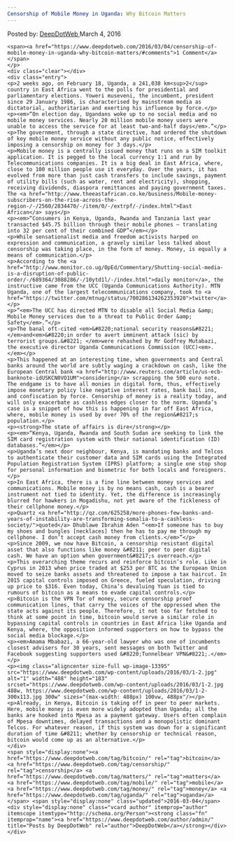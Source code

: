 ```yaml
---
Censorship of Mobile Money in Uganda: Why Bitcoin Matters
---
```

<article class="post-listing post-13394 post type-post status-publish format-standard has-post-thumbnail hentry category-deepdot-news tag-bitcoin tag-censorship tag-matters tag-mobile tag-money tag-uganda">
    <div class="post-inner">
    <p class="post-meta">
    <span>Posted by: <a href="https://www.deepdotweb.com/author/admin/" title="">DeepDotWeb </a></span>
    <span>March 4, 2016</span>
    
    <span><a href="https://www.deepdotweb.com/2016/03/04/censorship-of-mobile-money-in-uganda-why-bitcoin-matters/#comments">1 Comment</a></span>
    </p>
    <div class="clear"></div>
    <div class="entry">
    <p>2 weeks ago, on February 18, Uganda, a 241,038 km<sup>2</sup> country in East Africa went to the polls for presidential and parliamentary elections. Yoweri museveni, the incumbent, president since 29 January 1986, is characterised by mainstream media as dictatorial, authoritarian and exerting his influence by force.</p>
    <p><em>“On election day, Ugandans woke up to no social media and no mobile money services. Nearly 20 million mobile money users were unable to access the service for at least two-and-half days</em>.”</p>
    <p>The government, through a state directive, had ordered the shutdown of key mobile money service without any public notice, effectively imposing a censorship on money for 3 days.</p>
    <p>Mobile money is a centrally issued money that runs on a SIM toolkit application. It is pegged to the local currency 1:1 and run by Telecommunications companies. It is a big deal in East Africa, where, close to 100 million people use it everyday. Over the years, it has evolved from more than just cash transfers to include savings, payment of utility bills (such as water, rent and electricity), shopping, receiving dividends, diaspora remittances and paying government taxes. The <a href="http://www.theeastafrican.co.ke/business/Mobile-money-subscribers-on-the-rise-across-the-region-/-/2560/2834470/-/item/0/-/extrpf/-/index.html">East African</a> says</p>
    <p><em>“Consumers in Kenya, Uganda, Rwanda and Tanzania last year transacted $45.75 billion through their mobile phones — translating into 32 per cent of their combined GDP”</em></p>
    <p>While sensationalist media and freedom activists harped on expression and communication, a gravely similar less talked about censorship was taking place, in the form of money. Money, is equally a means of communication.</p>
    <p>According to the <a href="http://www.monitor.co.ug/OpEd/Commentary/Shutting-social-media-is-a-disruption-of-public-order/-/689364/3088286/-/10ytd1l/-/index.html">daily monitor</a>, the instructive came from the UCC (Uganda Communications Authority). MTN Uganda, one of the largest telecommunications company, took to <a href="https://twitter.com/mtnug/status/700286134262353920">twitter</a>:</p>
    <p>“<em>The UCC has directed MTN to disable all Social Media &amp; Mobile Money services due to a threat to Public Order &amp; Safety</em>.”</p>
    <p>The banal oft-cited <em>&#8220;national security reasons&#8221; </em>and<em>&#8220;in order to avert imminent attack (sic) by terrorist groups.&#8221; </em>were rehashed by Mr Godfrey Mutabazi, the executive director Uganda Communications Commission (UCC)<em>.</em></p>
    <p>This happened at an interesting time, when governments and Central banks around the world are subtly waging a crackdown on cash, like the European Central bank <a href="http://www.reuters.com/article/us-ecb-banknote-idUSKCN0VO1UM">considering</a> scrapping the 500 euro note. The endgame is to have all monies in digital form, thus, effectively impose monetary policy like negative interest rates, bank bail ins, and confiscation by force. Censorship of money is a reality today, and will only exacerbate as cashless edges closer to the norm. Uganda’s case is a snippet of how this is happening in far off East Africa, where, mobile money is used by over 70% of the region&#8217;s population.</p>
    <p><strong>The state of affairs is dire</strong></p>
    <p><em>“Kenya, Uganda, Rwanda and South Sudan are seeking to link the SIM card registration system with their national identification (ID) databases.”</em></p>
    <p>Uganda’s next door neighbour, Kenya, is mandating banks and Telcos to authenticate their customer data and SIM cards using the Integrated Population Registration System (IPRS) platform; a single one stop shop for personal information and biometric for both locals and foreigners.</p>
    <p>In East Africa, there is a fine line between money services and communications. Mobile money is by no means cash, cash is a bearer instrument not tied to identity. Yet, the difference is increasingly blurred for hawkers in Mogadishu, not yet aware of the fickleness of their cellphone money.</p>
    <p>Quartz <a href="http://qz.com/625258/more-phones-few-banks-and-years-of-instability-are-transforming-somalia-to-a-cashless-society/">quoted</a> Dhublawe Ibrahim Aden “<em>If someone has to buy my shoes and bungles [necklaces] then he has to pay me through my cellphone. I don’t accept cash money from clients.</em>”</p>
    <p>Since 2009, we now have Bitcoin, a censorship resistant digital asset that also functions like money &#8211; peer to peer digital cash. We have an option when government&#8217;s overreach.</p>
    <p>This overarching theme recurs and reinforce bitcoin’s role. Like in Cyprus in 2013 when price traded at $253 per BTC as the European Union moved to seize banks assets and threatened to impose a tax haircut. In 2015 capital controls imposed on Greece, fueled speculation, driving up price to $316. Even today, China’s devaluing Yuan is tied to rumours of bitcoin as a means to evade capital controls.</p>
    <p>Bitcoin is the VPN Tor of money, secure censorship proof communication lines, that carry the voices of the oppressed when the state acts against its people. Therefore, it not too far fetched to think at some point in time, bitcoin would serve a similar role in bypassing capital controls in countries in East Africa like Uganda and Kenya, where, the opposition informed supporters on how to bypass the social media blockage.</p>
    <p><em>Amama Mbabazi, a 66-year-old lawyer who was one of incumbents closest advisers for 30 years, sent messages on both Twitter and Facebook suggesting supporters used &#8220;Tunnelbear VPN&#8221;.</em></p>
    <p><img class="aligncenter size-full wp-image-13395" src="https://www.deepdotweb.com/wp-content/uploads/2016/03/1-2.jpg" alt="1" width="488" height="183" srcset="https://www.deepdotweb.com/wp-content/uploads/2016/03/1-2.jpg 488w, https://www.deepdotweb.com/wp-content/uploads/2016/03/1-2-300x113.jpg 300w" sizes="(max-width: 488px) 100vw, 488px"/></p>
    <p>Already, in Kenya, Bitcoin is taking off in peer to peer markets. Here, mobile money is even more widely adopted than Uganda; all the banks are hooked into Mpesa as a payment gateway. Users often complain of Mpesa downtimes, delayed transactions and a monopolistic dominant Telcos. For whatever reason, if this system was down for a significant duration of time &#8211; whether by censorship or technical reason, bitcoin would come up as an alternative.</p>
    </div>
    <span style="display:none"><a href="https://www.deepdotweb.com/tag/bitcoin/" rel="tag">bitcoin</a> <a href="https://www.deepdotweb.com/tag/censorship/" rel="tag">censorship</a> <a href="https://www.deepdotweb.com/tag/matters/" rel="tag">matters</a> <a href="https://www.deepdotweb.com/tag/mobile/" rel="tag">mobile</a> <a href="https://www.deepdotweb.com/tag/money/" rel="tag">money</a> <a href="https://www.deepdotweb.com/tag/uganda/" rel="tag">uganda</a></span> <span style="display:none" class="updated">2016-03-04</span>
    <div style="display:none" class="vcard author" itemprop="author" itemscope itemtype="http://schema.org/Person"><strong class="fn" itemprop="name"><a href="https://www.deepdotweb.com/author/admin/" title="Posts by DeepDotWeb" rel="author">DeepDotWeb</a></strong></div>
    </div>
</article>

